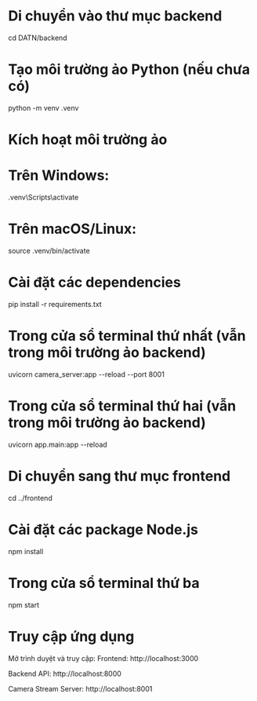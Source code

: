 # Di chuyển vào thư mục backend
cd DATN/backend

# Tạo môi trường ảo Python (nếu chưa có)
python -m venv .venv

# Kích hoạt môi trường ảo
# Trên Windows:
.venv\Scripts\activate
# Trên macOS/Linux:
source .venv/bin/activate

# Cài đặt các dependencies
pip install -r requirements.txt

# Trong cửa sổ terminal thứ nhất (vẫn trong môi trường ảo backend)
uvicorn camera_server:app --reload --port 8001

# Trong cửa sổ terminal thứ hai (vẫn trong môi trường ảo backend)
uvicorn app.main:app --reload

# Di chuyển sang thư mục frontend
cd ../frontend

# Cài đặt các package Node.js
npm install

# Trong cửa sổ terminal thứ ba
npm start


# Truy cập ứng dụng
Mở trình duyệt và truy cập:
Frontend: http://localhost:3000

Backend API: http://localhost:8000

Camera Stream Server: http://localhost:8001